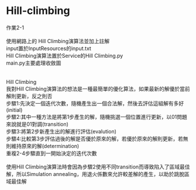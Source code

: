 # Hill-climbing
作業2-1<br><br>
使用網路上的 Hill Climbing演算法並加上註解<br>
input置於InputResources的input.txt<br>
Hill Climbing演算法置於Service的Hill Climbing.py<br>
main.py主要處理收斂圖<br><br><br>
Hill Climbing<br>
我對Hill Climbing演算法的想法是一種最簡單的優化算法，如果最新的解優於當前解則更新，反之則否<br>
步驟1:先決定一個迭代次數，隨機產生出一個合法解，然後去評估這組解有多好(initial)<br>
步驟2:其中一種方法是將第1步產生的解，隨機挑選一個位置進行更新，以01問題來說就是01對調(transition)<br>
步驟3:將第2步新產生出的解進行評估(evalution)<br>
步驟4:比較第3步評估過後的解是否優於原來的解，若優於原來的解則更新，若無則維持原來的解(determination)<br>
重複2-4步驟直到一開始決定的迭代次數<br><br>
使用Hill Climbing演算法時會因為步驟2使用不同transition而導致陷入了區域最佳解，所以Simulation annealing，用退火係數來允許較差解的產生，以助於跳脫區域最佳解<br><br><br>
